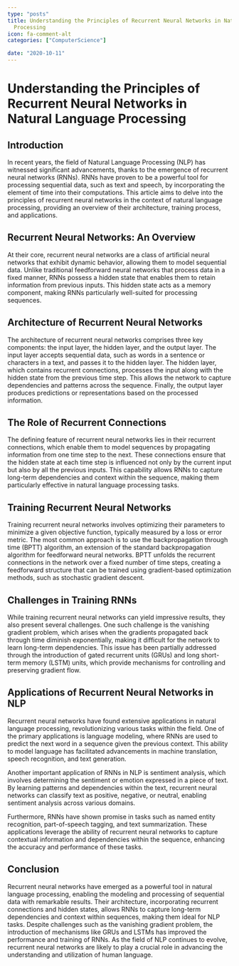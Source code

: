```yaml
---
type: "posts"
title: Understanding the Principles of Recurrent Neural Networks in Natural Language
  Processing
icon: fa-comment-alt
categories: ["ComputerScience"]

date: "2020-10-11"
---
```




# Understanding the Principles of Recurrent Neural Networks in Natural Language Processing

## Introduction

In recent years, the field of Natural Language Processing (NLP) has witnessed significant advancements, thanks to the emergence of recurrent neural networks (RNNs). RNNs have proven to be a powerful tool for processing sequential data, such as text and speech, by incorporating the element of time into their computations. This article aims to delve into the principles of recurrent neural networks in the context of natural language processing, providing an overview of their architecture, training process, and applications.

## Recurrent Neural Networks: An Overview

At their core, recurrent neural networks are a class of artificial neural networks that exhibit dynamic behavior, allowing them to model sequential data. Unlike traditional feedforward neural networks that process data in a fixed manner, RNNs possess a hidden state that enables them to retain information from previous inputs. This hidden state acts as a memory component, making RNNs particularly well-suited for processing sequences.

## Architecture of Recurrent Neural Networks

The architecture of recurrent neural networks comprises three key components: the input layer, the hidden layer, and the output layer. The input layer accepts sequential data, such as words in a sentence or characters in a text, and passes it to the hidden layer. The hidden layer, which contains recurrent connections, processes the input along with the hidden state from the previous time step. This allows the network to capture dependencies and patterns across the sequence. Finally, the output layer produces predictions or representations based on the processed information.

## The Role of Recurrent Connections

The defining feature of recurrent neural networks lies in their recurrent connections, which enable them to model sequences by propagating information from one time step to the next. These connections ensure that the hidden state at each time step is influenced not only by the current input but also by all the previous inputs. This capability allows RNNs to capture long-term dependencies and context within the sequence, making them particularly effective in natural language processing tasks.

## Training Recurrent Neural Networks

Training recurrent neural networks involves optimizing their parameters to minimize a given objective function, typically measured by a loss or error metric. The most common approach is to use the backpropagation through time (BPTT) algorithm, an extension of the standard backpropagation algorithm for feedforward neural networks. BPTT unfolds the recurrent connections in the network over a fixed number of time steps, creating a feedforward structure that can be trained using gradient-based optimization methods, such as stochastic gradient descent.

## Challenges in Training RNNs

While training recurrent neural networks can yield impressive results, they also present several challenges. One such challenge is the vanishing gradient problem, which arises when the gradients propagated back through time diminish exponentially, making it difficult for the network to learn long-term dependencies. This issue has been partially addressed through the introduction of gated recurrent units (GRUs) and long short-term memory (LSTM) units, which provide mechanisms for controlling and preserving gradient flow.

## Applications of Recurrent Neural Networks in NLP

Recurrent neural networks have found extensive applications in natural language processing, revolutionizing various tasks within the field. One of the primary applications is language modeling, where RNNs are used to predict the next word in a sequence given the previous context. This ability to model language has facilitated advancements in machine translation, speech recognition, and text generation.

Another important application of RNNs in NLP is sentiment analysis, which involves determining the sentiment or emotion expressed in a piece of text. By learning patterns and dependencies within the text, recurrent neural networks can classify text as positive, negative, or neutral, enabling sentiment analysis across various domains.

Furthermore, RNNs have shown promise in tasks such as named entity recognition, part-of-speech tagging, and text summarization. These applications leverage the ability of recurrent neural networks to capture contextual information and dependencies within the sequence, enhancing the accuracy and performance of these tasks.

## Conclusion

Recurrent neural networks have emerged as a powerful tool in natural language processing, enabling the modeling and processing of sequential data with remarkable results. Their architecture, incorporating recurrent connections and hidden states, allows RNNs to capture long-term dependencies and context within sequences, making them ideal for NLP tasks. Despite challenges such as the vanishing gradient problem, the introduction of mechanisms like GRUs and LSTMs has improved the performance and training of RNNs. As the field of NLP continues to evolve, recurrent neural networks are likely to play a crucial role in advancing the understanding and utilization of human language.